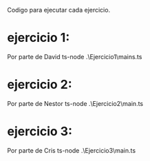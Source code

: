 Codigo para ejecutar cada ejercicio.

# ejercicio 1:
Por parte de David
ts-node .\Ejercicio1\mains.ts 

# ejercicio 2:
Por parte de Nestor
ts-node .\Ejercicio2\main.ts

# ejercicio 3:
Por parte de Cris
ts-node .\Ejercicio3\main.ts
